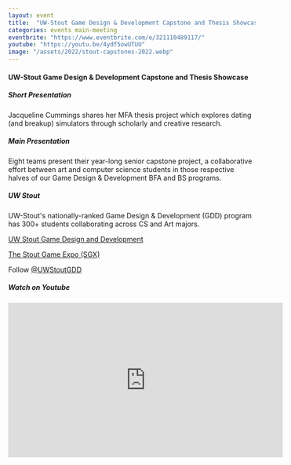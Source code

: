 ```yaml
---
layout: event
title:  "UW-Stout Game Design & Development Capstone and Thesis Showcase"
categories: events main-meeting
eventbrite: "https://www.eventbrite.com/e/321110489117/"
youtube: "https://youtu.be/4ydf5owUTUU"
image: "/assets/2022/stout-capstones-2022.webp"
---
```


#### UW-Stout Game Design & Development Capstone and Thesis Showcase

##### Short Presentation

Jacqueline Cummings shares her MFA thesis project which explores dating (and breakup) simulators through scholarly and creative research.

##### Main Presentation

Eight teams present their year-long senior capstone project, a collaborative effort between art and computer science students in those respective halves of our Game Design & Development BFA and BS programs.

##### UW Stout

UW-Stout's nationally-ranked Game Design & Development (GDD) program has 300+ students collaborating across CS and Art majors.

[UW Stout Game Design and Development](https://www.uwstout.edu/game-design-and-development)

[The Stout Game Expo (SGX)](https://www.uwstout.edu/academics/colleges-schools/school-art-design/sgx22)

Follow [@UWStoutGDD](https://twitter.com/UWStoutGDD)

##### _Watch on Youtube_

<iframe width="560" height="315" src="https://www.youtube.com/embed/4ydf5owUTUU" title="YouTube video player" frameborder="0" allow="accelerometer; autoplay; clipboard-write; encrypted-media; gyroscope; picture-in-picture" allowfullscreen></iframe>

